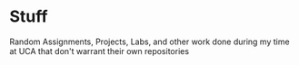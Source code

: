 # Stuff
Random Assignments, Projects, Labs, and other work done during my time at UCA that don't warrant their own repositories
